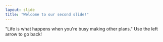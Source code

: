 ```yaml
---
layout: slide
title: "Welcome to our second slide!"
---
```

"Life is what happens when you're busy making other plans."
Use the left arrow to go back!
